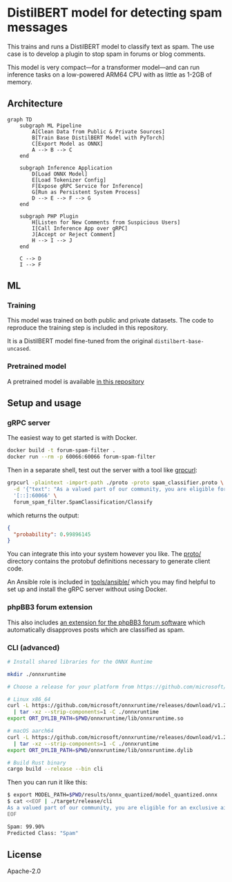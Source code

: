 # DistilBERT model for detecting spam messages

This trains and runs a DistilBERT model to classify text as spam. The
use case is to develop a plugin to stop spam in forums or blog
comments.

This model is very compact—for a transformer model—and can run
inference tasks on a low-powered ARM64 CPU with as little as 1-2GB of
memory.

## Architecture

```mermaid
graph TD
    subgraph ML Pipeline
        A[Clean Data from Public & Private Sources]
        B[Train Base DistilBERT Model with PyTorch]
        C[Export Model as ONNX]
        A --> B --> C
    end
    
    subgraph Inference Application
        D[Load ONNX Model]
        E[Load Tokenizer Config]
        F[Expose gRPC Service for Inference]
        G[Run as Persistent System Process]
        D --> E --> F --> G
    end
    
    subgraph PHP Plugin
        H[Listen for New Comments from Suspicious Users]
        I[Call Inference App over gRPC]
        J[Accept or Reject Comment]
        H --> I --> J
    end

    C --> D
    I --> F
```

## ML

### Training

This model was trained on both public and private datasets. The code to reproduce the training step is included in this repository.

It is a DistilBERT model fine-tuned from the original `distilbert-base-uncased`.

### Pretrained model

A pretrained model is available [in this repository](./results/onnx_quantized/model_quantized.onnx)

## Setup and usage

### gRPC server

The easiest way to get started is with Docker.

```bash
docker build -t forum-spam-filter .
docker run --rm -p 60066:60066 forum-spam-filter
```

Then in a separate shell, test out the server with a tool like [grpcurl](https://github.com/fullstorydev/grpcurl):

```bash
grpcurl -plaintext -import-path ./proto -proto spam_classifier.proto \
  -d '{"text": "As a valued part of our community, you are eligible for an exclusive airdrop of 10.3 million OP tokens reserved just for engaged members like you."}' \
  '[::]:60066' \
  forum_spam_filter.SpamClassification/Classify
```

which returns the output:

```json
{
  "probability": 0.99896145
}
```

You can integrate this into your system however you like. The
[proto/](proto/) directory contains the protobuf definitions necessary
to generate client code.

An Ansible role is included in [tools/ansible/](./tools/ansible) which
you may find helpful to set up and install the gRPC server without
using Docker.

### phpBB3 forum extension

This also includes [an extension for the phpBB3 forum
software](./phpbb3_extension) which automatically disapproves posts
which are classified as spam.

### CLI (advanced)

```bash
# Install shared libraries for the ONNX Runtime

mkdir ./onnxruntime

# Choose a release for your platform from https://github.com/microsoft/onnxruntime/releases

# Linux x86_64
curl -L https://github.com/microsoft/onnxruntime/releases/download/v1.20.1/onnxruntime-osx-arm64-1.20.1.tgz \
  | tar -xz --strip-components=1 -C ./onnxruntime
export ORT_DYLIB_PATH=$PWD/onnxruntime/lib/onnxruntime.so

# macOS aarch64
curl -L https://github.com/microsoft/onnxruntime/releases/download/v1.20.1/onnxruntime-osx-arm64-1.20.1.tgz \
  | tar -xz --strip-components=1 -C ./onnxruntime
export ORT_DYLIB_PATH=$PWD/onnxruntime/lib/onnxruntime.dylib

# Build Rust binary
cargo build --release --bin cli
```

Then you can run it like this:

```bash
$ export MODEL_PATH=$PWD/results/onnx_quantized/model_quantized.onnx
$ cat <<EOF | ./target/release/cli
As a valued part of our community, you are eligible for an exclusive airdrop of 10.3 million OP tokens reserved just for engaged members like you.
EOF

Spam: 99.90%
Predicted Class: "Spam"
```

## License

Apache-2.0
